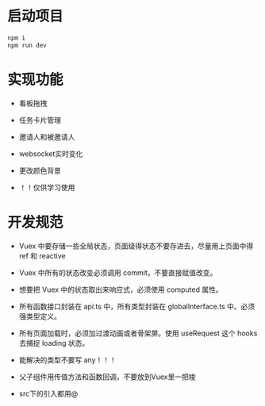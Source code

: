 # 启动项目
```js
npm i
npm run dev
```

# 实现功能
- 看板拖拽
- 任务卡片管理
- 邀请人和被邀请人
- websocket实时变化
- 更改颜色背景




- ！！仅供学习使用

# 开发规范

- Vuex 中要存储一些全局状态，页面级得状态不要存进去，尽量用上页面中得 ref 和 reactive

- Vuex 中所有的状态改变必须调用 commit，不要直接赋值改变。

- 想要把 Vuex 中的状态取出来响应式，必须使用 computed 属性。

- 所有函数接口封装在 api.ts 中，所有类型封装在 globalInterface.ts 中。必须强类型定义。

- 所有页面加载时，必须加过渡动画或者骨架屏。使用 useRequest 这个 hooks 去捕捉 loading 状态。

- 能解决的类型不要写 any！！！

- 父子组件用传值方法和函数回调，不要放到Vuex里一把梭

- src下的引入都用@
